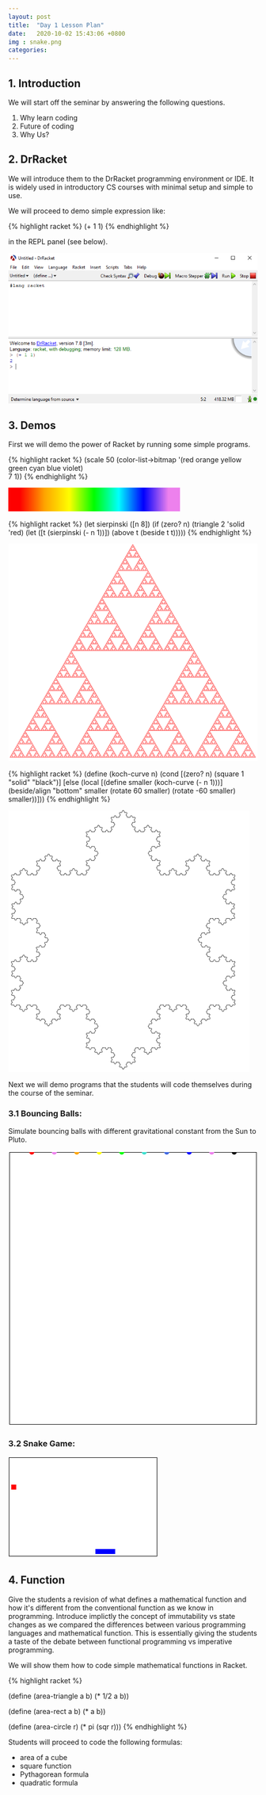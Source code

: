 ```yaml
---
layout: post
title:  "Day 1 Lesson Plan"
date:   2020-10-02 15:43:06 +0800
img : snake.png
categories:
---
```


## 1. Introduction
We will start off the seminar by answering the following questions.

1. Why learn coding
2. Future of coding
3. Why Us?

## 2. DrRacket

We will introduce them to the DrRacket programming environment or IDE. It is widely used in introductory CS courses with minimal setup and simple to use.

We will proceed to demo simple expression like:

{% highlight racket %}
(+ 1 1) 
{% endhighlight %}

in the REPL panel (see below).

<img src="/assets/img/drracket.png" />

## 3. Demos

First we will demo the power of Racket by running some simple programs.

{% highlight racket %}
(scale
 50
 (color-list->bitmap
  '(red orange yellow green cyan blue violet)   
  7
  1))
{% endhighlight %}

![](/assets/img/demo1.png)

{% highlight racket %}
(let sierpinski ([n 8])
  (if (zero? n)
      (triangle 2 'solid 'red)
      (let ([t (sierpinski (- n 1))]) 
        (above t (beside t t)))))
{% endhighlight %}

![](/assets/img/demo2.png)

{% highlight racket %}
(define (koch-curve n)
  (cond
    [(zero? n) (square 1 "solid" "black")]
    [else
     (local [(define smaller (koch-curve (- n 1)))] 
       (beside/align "bottom"
                     smaller
                     (rotate 60 smaller)
                     (rotate -60 smaller)
                     smaller))]))
{% endhighlight %}

![](/assets/img/demo3.png)

Next we will demo programs that the students will code themselves during the course of the seminar.

### 3.1 Bouncing Balls:

Simulate bouncing balls with different gravitational constant from the Sun to Pluto.

![](/assets/img/gravity.gif)

### 3.2 Snake Game:
![](/assets/img/snake.gif)

## 4. Function

Give the students a revision of what defines a mathematical function and how it's different from the conventional function as we know in programming. Introduce implictly the concept of immutability vs state changes as we compared the differences between various programming languages and mathematical function. This is essentially giving the students a taste of the debate between functional programming vs imperative programming.

We will show them how to code simple mathematical functions in Racket.

{% highlight racket %}

(define (area-triangle a b) 
  (* 1/2 a b))

(define (area-rect a b)
  (* a b))

(define (area-circle r)
  (* pi (sqr r)))
{% endhighlight %}

Students will proceed to code the following formulas:
- area of a cube
- square function
- Pythagorean formula
- quadratic formula

